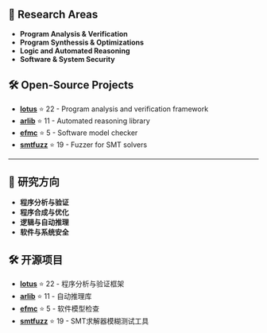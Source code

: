 ## 🔬 Research Areas

- **Program Analysis & Verification**
- **Program Synthessis & Optimizations**
- **Logic and Automated Reasoning**
- **Software & System Security**

## 🛠️ Open-Source Projects

- **[lotus](https://github.com/ZJU-Automated-Reasoning-Group/lotus)** ⭐ 22 - Program analysis and verification framework
- **[arlib](https://github.com/ZJU-Automated-Reasoning-Group/arlib)** ⭐ 11 - Automated reasoning library
- **[efmc](https://github.com/ZJU-Automated-Reasoning-Group/efmc)** ⭐ 5 - Software model checker
- **[smtfuzz](https://github.com/ZJU-Automated-Reasoning-Group/smtfuzz)** ⭐ 19 - Fuzzer for SMT solvers


-----------------------------

## 🔬 研究方向

- **程序分析与验证**
- **程序合成与优化**
- **逻辑与自动推理**
- **软件与系统安全**

## 🛠️ 开源项目

- **[lotus](https://github.com/ZJU-Automated-Reasoning-Group/lotus)** ⭐ 22 - 程序分析与验证框架
- **[arlib](https://github.com/ZJU-Automated-Reasoning-Group/arlib)** ⭐ 11 - 自动推理库
- **[efmc](https://github.com/ZJU-Automated-Reasoning-Group/efmc)** ⭐ 5 - 软件模型检查
- **[smtfuzz](https://github.com/ZJU-Automated-Reasoning-Group/smtfuzz)** ⭐ 19 - SMT求解器模糊测试工具


